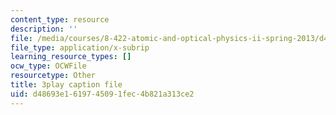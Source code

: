 ```yaml
---
content_type: resource
description: ''
file: /media/courses/8-422-atomic-and-optical-physics-ii-spring-2013/d48693e1619745091fec4b821a313ce2_hmAp4ASxmKs.srt
file_type: application/x-subrip
learning_resource_types: []
ocw_type: OCWFile
resourcetype: Other
title: 3play caption file
uid: d48693e1-6197-4509-1fec-4b821a313ce2
---
```


